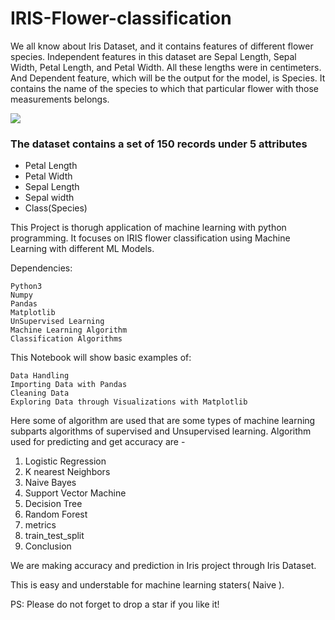 # IRIS-Flower-classification

We all know about Iris Dataset, and it contains features of different flower species. Independent features in this dataset are Sepal Length, Sepal Width, Petal Length, and Petal Width. All these lengths were in centimeters. And Dependent feature, which will be the output for the model, is Species. It contains the name of the species to which that particular flower with those measurements belongs.

<img src="https://miro.medium.com/max/875/1*7bnLKsChXq94QjtAiRn40w.png">

### The dataset contains a set of 150 records under 5 attributes
- Petal Length
- Petal Width
- Sepal Length
- Sepal width
- Class(Species)

This Project is thorugh application of machine learning with python programming.
It focuses on IRIS flower classification using Machine Learning with different ML Models. 

Dependencies:

    Python3
    Numpy
    Pandas
    Matplotlib
    UnSupervised Learning
    Machine Learning Algorithm
    Classification Algorithms
    
This Notebook will show basic examples of:

    Data Handling
    Importing Data with Pandas
    Cleaning Data
    Exploring Data through Visualizations with Matplotlib

    
Here some of algorithm are used that are some types of machine learning subparts algorithms of supervised and Unsupervised learning.
Algorithm used for predicting and get accuracy are -
1. Logistic Regression
2. K nearest Neighbors
3. Naive Bayes
4. Support Vector Machine
5. Decision Tree
6. Random Forest
7. metrics
8. train_test_split
9. Conclusion

   
We are making accuracy and prediction in Iris project through Iris Dataset.

This is easy and understable for machine learning staters( Naive ).

PS: Please do not forget to drop a star if you like it!
